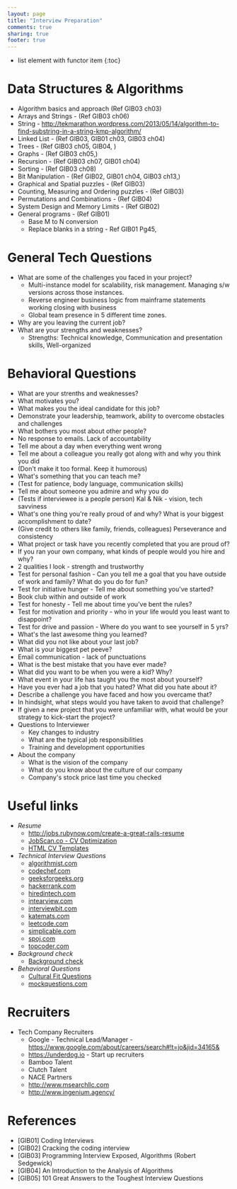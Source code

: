 ```yaml
---
layout: page
title: "Interview Preparation"
comments: true
sharing: true
footer: true
---
```


* list element with functor item
{:toc}

# Data Structures & Algorithms

* Algorithm basics and approach (Ref GIB03 ch03)
* Arrays and Strings  - (Ref GIB03 ch06)
* String - http://tekmarathon.wordpress.com/2013/05/14/algorithm-to-find-substring-in-a-string-kmp-algorithm/
* Linked List  - (Ref GIB03, GIB01 ch03, GIB03 ch04)
* Trees  - (Ref GIB03 ch05, GIB04, )
* Graphs  - (Ref GIB03 ch05,)
* Recursion  - (Ref GIB03 ch07, GIB01 ch04)
* Sorting  - (Ref GIB03 ch08)
* Bit Manipulation - (Ref GIB02, GIB01 ch04, GIB03 ch13,)
* Graphical and Spatial puzzles  - (Ref GIB03)
* Counting, Measuring and Ordering puzzles  - (Ref GIB03)
* Permutations and Combinations - (Ref GIB04)
* System Design and Memory Limits - (Ref GIB02)
* General programs - (Ref GIB01)
	* Base M to N conversion
	* Replace blanks in a string - Ref GIB01 Pg45, 

# General Tech Questions

* What are some of the challenges you faced in your project?
	* Multi-instance model for scalability, risk management. Managing s/w versions across those instances.
	* Reverse engineer business logic from mainframe statements working closing with business
	* Global team presence in 5 different time zones.
* Why are you leaving the current job?
* What are your strengths and weaknesses?
	* Strengths: Technical knowledge, Communication and presentation skills, Well-organized

# Behavioral Questions

*  What are your strenths and weaknesses?
*  What motivates you?
*  What makes you the ideal candidate for this job?
*  Demonstrate your leadership, teamwork, ability to overcome obstacles and challenges
*  What bothers you most about other people?
  * No response to emails. Lack of accountability
*  Tell me about a day when everything went wrong
*  Tell me about a colleague you really got along with and why you think you did
  * (Don't make it too formal. Keep it humorous)
*  What's something that you can teach me?
  * (Test for patience, body language, communication skills)
*  Tell me about someone you admire and why you do
  * (Tests if interviewee is a people person) Kal & Nik - vision, tech savviness
*  What's one thing you're really proud of and why? What is your biggest accomplishment to date?
  * (Give credit to others like family, friends, colleagues) Perseverance and consistency
*  What project or task have you recently completed that you are proud of?
*  If you ran your own company, what kinds of people would you hire and why?
  * 2 qualities I look - strength and trustworthy
*  Test for personal fashion - Can you tell me a goal that you have outside of work and family?  What do you do for fun?
*  Test for initiative hunger - Tell me about something you've started? 
  * Book club within and outside of work
*  Test for honesty - Tell me about time you've bent the rules?
*  Test for motivation and priority - who in your life would you least want to disappoint?
*  Test for drive and passion - Where do you want to see yourself in 5 yrs?
*  What's the last awesome thing you learned?
*  What did you not like about your last job?
*  What is your biggest pet peeve?
  * Email communication - lack of punctuations
*  What is the best mistake that you have ever made?
*  What did you want to be when you were a kid?  Why?
*  What event in your life has taught you the most about yourself?
*  Have you ever had a job that you hated?  What did you hate about it?
*  Describe a challenge you have faced and how you overcame that?
*  In hindsight, what steps would you have taken to avoid that challenge?
*  If given a new project that you were unfamiliar with, what would be your strategy to kick-start the project?
* ​Questions to Interviewer​
  * Key changes to industry
  * What are the typical job responsibilities
  * Training and development opportunities
* About the company
  * What is the vision of the company
  * What do you know about the culture of our company
  * Company's stock price last time you checked


# Useful links

* *Resume*
	* http://jobs.rubynow.com/create-a-great-rails-resume
	* [JobScan.co - CV Optimization](https://www.jobscan.co/)
	* [HTML CV Templates](http://idesignow.com/template-2/40-great-html-cv-resume-templates.html#.Uj-C3oZ02Sp)
* *Technical Interview Questions*
	* [algorithmist.com](http://www.algorithmist.com)
    * [codechef.com](http://www.codechef.com)
    * [geeksforgeeks.org](http://www.geeksforgeeks.org)
    * [hackerrank.com](http://www.hackerrank.com)
    * [hiredintech.com](http://www.hiredintech.com)
	* [intearview.com](http://intearview.com/)
    * [interviewbit.com](https://www.interviewbit.com)
	* [katemats.com](http://katemats.com/interview-questions/)
    * [leetcode.com](http://www.leetcode.com)
    * [simplicable.com](http://www.simplicable.com)
    * [spoj.com](http://www.spoj.com)
    * [topcoder.com](http://www.topcoder.com)
* *Background check*
	* [Background check](https://pipl.com/)
* *Behavioral Questions*
	* [Cultural Fit Questions](https://hackpad.com/Interview-questions-to-test-cultural-fit-PS3ytaage0O)
	* [mockquestions.com](https://www.mockquestions.com)

# Recruiters

* Tech Company Recruiters
  * Google - Technical Lead/Manager - https://www.google.com/about/careers/search#!t=jo&jid=34165&
  * https://underdog.io - Start up recruiters
  * Bamboo Talent
  * Clutch Talent
  * NACE Partners 
  * http://www.msearchllc.com
  * http://www.ingenium.agency/

# References

* [GIB01] Coding Interviews
* [GIB02] Cracking the coding interview
* [GIB03] Programming Interview Exposed, Algorithms (Robert Sedgewick)
* [GIB04] An Introduction to the Analysis of Algorithms
* [GIB05] 101 Great Answers to the Toughest Interview Questions